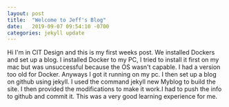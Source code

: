 ```yaml
---
layout: post
title:  "Welcome to Jeff's Blog"
date:   2019-09-07 09:54:10 -0700
categories: jekyll update
---
```

Hi I'm in CIT Design and this is my first weeks post. We installed Dockers and set up a blog. I installed Docker to my PC, I tried to install it first on my mac but was unsuccessful because the OS wasn't capable. I had a version too old for Docker. Anyways I got it running on my pc. I then set up a blog on github using jekyll. I used the command jekyll new Myblog to build the site. I then provided the modifications to make it work.I had to push the info to github and commit it. This was a very good learning experience for me. 


